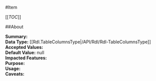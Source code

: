 #Item

[[_TOC_]]

##About

**Summary:**   
**Data Type:** [[Rdl.TableColumnsType|/API/Rdl/Rdl-TableColumnsType]]  
**Accepted Values:**   
**Default Value:** null  
**Impacted Features:**   
**Purpose:**   
**Usage:**   
**Caveats:**   

